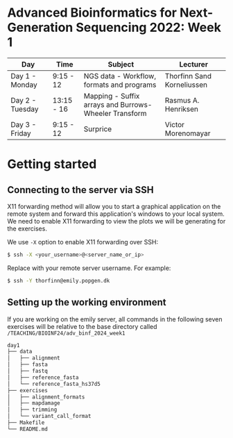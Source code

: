 # Advanced Bioinformatics for Next-Generation Sequencing 2022: Week 1




Day | Time |  Subject | Lecturer
--- | --- | --- | ---
Day 1 - Monday | 9:15 - 12 | NGS data - Workflow, formats and programs | Thorfinn Sand Korneliussen
Day 2 - Tuesday | 13:15 - 16 | Mapping - Suffix arrays and Burrows-Wheeler Transform | Rasmus A. Henriksen
Day 3 - Friday | 9:15 - 12 | Surprice | Victor Morenomayar


# Getting started
## Connecting to the server via SSH


X11 forwarding method will allow you to start a graphical application on the remote system and forward this application's windows to your local system. We need to enable X11 forwarding to view the plots we will be generating for the exercises.

We use `-X` option to enable X11 forwarding over SSH:

```sh
$ ssh -X <your_username>@<server_name_or_ip>
```

Replace with your remote server username. For example:


```sh
$ ssh -Y thorfinn@emily.popgen.dk
```




## Setting up the working environment


If you are working on the emily server, all commands in the following seven exercises will be relative to the base directory called `/TEACHING/BIOINF24/adv_binf_2024_week1`

```sh
day1
├── data
│   ├── alignment
│   ├── fasta
│   ├── fastq
│   ├── reference_fasta
│   └── reference_fasta_hs37d5
├── exercises
│   ├── alignment_formats
│   ├── mapdamage
│   ├── trimming
│   └── variant_call_format
├── Makefile
└── README.md
```


